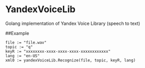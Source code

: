 # YandexVoiceLib
Golang implementation of Yandex Voice Library (speech to text)

##Example
```
file := "file.wav"
topic := "q"
keyR := "xxxxxxxx-xxxx-xxxx-xxxx-xxxxxxxxxxxx"
lang := "en-US"
xml0 := yandexVoiceLib.Recognize(file, topic, keyR, lang)
```
